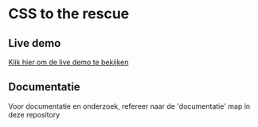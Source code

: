 # CSS to the rescue

## Live demo

[Klik hier om de live demo te bekijken](https://baskager.github.io/cssttr/)

## Documentatie

Voor documentatie en onderzoek, refereer naar de 'documentatie' map in deze repository
